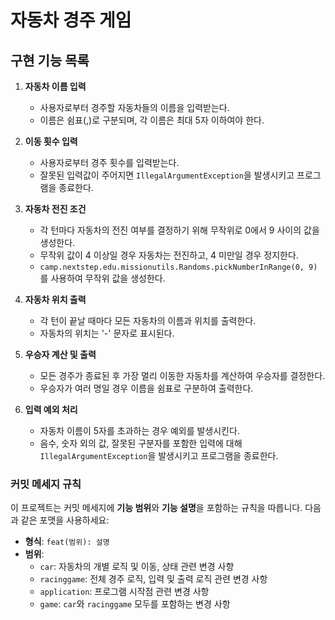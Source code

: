 # 자동차 경주 게임

## 구현 기능 목록

1. **자동차 이름 입력**
    - 사용자로부터 경주할 자동차들의 이름을 입력받는다.
    - 이름은 쉼표(,)로 구분되며, 각 이름은 최대 5자 이하여야 한다.

2. **이동 횟수 입력**
    - 사용자로부터 경주 횟수를 입력받는다.
    - 잘못된 입력값이 주어지면 `IllegalArgumentException`을 발생시키고 프로그램을 종료한다.

3. **자동차 전진 조건**
    - 각 턴마다 자동차의 전진 여부를 결정하기 위해 무작위로 0에서 9 사이의 값을 생성한다.
    - 무작위 값이 4 이상일 경우 자동차는 전진하고, 4 미만일 경우 정지한다.
    - `camp.nextstep.edu.missionutils.Randoms.pickNumberInRange(0, 9)`를 사용하여 무작위 값을 생성한다.

4. **자동차 위치 출력**
    - 각 턴이 끝날 때마다 모든 자동차의 이름과 위치를 출력한다.
    - 자동차의 위치는 '-' 문자로 표시된다.

5. **우승자 계산 및 출력**
    - 모든 경주가 종료된 후 가장 멀리 이동한 자동차를 계산하여 우승자를 결정한다.
    - 우승자가 여러 명일 경우 이름을 쉼표로 구분하여 출력한다.

6. **입력 예외 처리**
    - 자동차 이름이 5자를 초과하는 경우 예외를 발생시킨다.
    - 음수, 숫자 외의 값, 잘못된 구분자를 포함한 입력에 대해 `IllegalArgumentException`을 발생시키고 프로그램을 종료한다.

### 커밋 메세지 규칙

이 프로젝트는 커밋 메세지에 **기능 범위**와 **기능 설명**을 포함하는 규칙을 따릅니다. 
다음과 같은 포맷을 사용하세요:

- **형식**: `feat(범위): 설명`
- **범위**:
   - `car`: 자동차의 개별 로직 및 이동, 상태 관련 변경 사항
   - `racinggame`: 전체 경주 로직, 입력 및 출력 로직 관련 변경 사항
   - `application`: 프로그램 시작점 관련 변경 사항
   - `game`: `car`와 `racinggame` 모두를 포함하는 변경 사항
